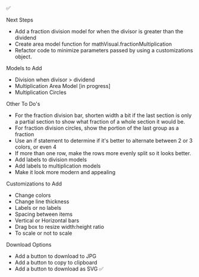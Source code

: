 ✅

Next Steps

- Add a fraction division model for when the divisor is greater than the dividend
- Create area model function for mathVisual.fractionMultiplication
- Refactor code to minimize parameters passed by using a customizations object.

Models to Add

- Division when divisor > dividend
- Multiplication Area Model [in progress]
- Multiplication Circles

Other To Do's

- For the fraction division bar, shorten width a bit if the last section is only a partial section to show what fraction of a whole section it would be.
- For fraction division circles, show the portion of the last group as a fraction
- Use an if statement to determine if it's better to alternate between 2 or 3 colors, or even 4
- If more than one row, make the rows more evenly split so it looks better.
- Add labels to division models
- Add labels to multiplication models
- Make it look more modern and appealing

Customizations to Add

- Change colors
- Change line thickness
- Labels or no labels
- Spacing between items
- Vertical or Horizontal bars
- Drag box to resize width:height ratio
- To scale or not to scale

Download Options

- Add a button to download to JPG
- Add a button to copy to clipboard
- Add a button to download as SVG ✅

